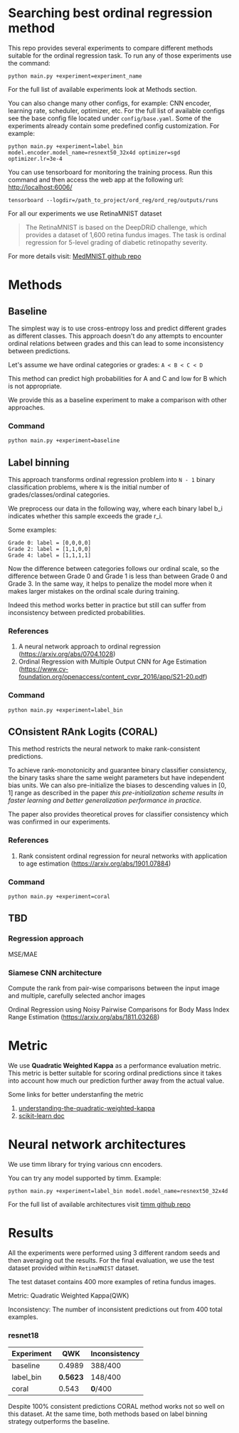 # Searching best ordinal regression method
This repo provides several experiments to compare different methods suitable for the ordinal regression task. To run any of those experiments use the command:
```
python main.py +experiment=experiment_name
```

For the full list of available experiments look at Methods section.

You can also change many other configs, for example: CNN encoder, learning rate, scheduler, optimizer, etc. For the full list of available configs see the base config file located under `config/base.yaml`. Some of the experiments already contain some predefined config customization.
For example:
```
python main.py +experiment=label_bin model.encoder.model_name=resnext50_32x4d optimizer=sgd optimizer.lr=3e-4
```


You can use tensorboard for monitoring the training process. Run this command and then access the web app at the following url: [http://localhost:6006/](http://localhost:6006/)
```
tensorboard --logdir=/path_to_project/ord_reg/ord_reg/outputs/runs
```

For all our experiments we use RetinaMNIST dataset
> The RetinaMNIST is based on the DeepDRiD challenge, which provides a dataset of 1,600 retina fundus images. The task is ordinal regression for 5-level grading of diabetic retinopathy severity.

For more details visit: [MedMNIST github repo](https://github.com/MedMNIST/MedMNIST)

# Methods
## Baseline
The simplest way is to use cross-entropy loss and predict different grades as different classes. This approach doesn't do any attempts to encounter ordinal relations between grades and this can lead to some inconsistency between predictions.

Let's assume we have ordinal categories or grades: `A < B < C < D`

This method can predict high probabilities for A and C and low for B which is not appropriate.

We provide this as a baseline experiment to make a comparison with other approaches.

### Command
```
python main.py +experiment=baseline
```

## Label binning
This approach transforms ordinal regression problem into `N - 1` binary classification problems, where `N` is the initial number of grades/classes/ordinal categories.


We preprocess our data in the following way, where each binary label b_i indicates whether this sample exceeds the grade r_i.

Some examples:
```
Grade 0: label = [0,0,0,0]
Grade 2: label = [1,1,0,0]
Grade 4: label = [1,1,1,1]
```

Now the difference between categories follows our ordinal scale, so the difference between Grade 0 and Grade 1 is less than between Grade 0 and Grade 3. In the same way, it helps to penalize the model more when it makes larger mistakes on the ordinal scale during training.

Indeed this method works better in practice but still can suffer from inconsistency between predicted probabilities.

### References

1. A neural network approach to ordinal regression (https://arxiv.org/abs/0704.1028)
2. Ordinal Regression with Multiple Output CNN for Age Estimation (https://www.cv-foundation.org/openaccess/content_cvpr_2016/app/S21-20.pdf)

### Command
```
python main.py +experiment=label_bin
```

## COnsistent RAnk Logits (CORAL)
This method restricts the neural network to make rank-consistent predictions. 

To achieve rank-monotonicity and guarantee binary classifier consistency, the binary tasks share the same weight parameters but have independent bias units. We can also pre-initialize the biases to descending values in [0, 1] range as described in the paper *this pre-initialization scheme results in faster learning and better generalization performance in practice.*

The paper also provides theoretical proves for classifier consistency which was confirmed in our experiments.


### References
1. Rank consistent ordinal regression for neural networks with application to age estimation (https://arxiv.org/abs/1901.07884)

### Command
```
python main.py +experiment=coral
```

## TBD
### Regression approach

MSE/MAE

### Siamese CNN architecture
Compute the rank from pair-wise comparisons between the input image and multiple, carefully selected anchor images

Ordinal Regression using Noisy Pairwise Comparisons for Body Mass Index Range Estimation (https://arxiv.org/abs/1811.03268)

# Metric
We use **Quadratic Weighted Kappa** as a performance evaluation metric. This metric is better suitable for scoring ordinal predictions since it takes into account how much our prediction further away from the actual value.

Some links for better understanfing the metric

1. [understanding-the-quadratic-weighted-kappa](https://www.kaggle.com/reighns/understanding-the-quadratic-weighted-kappa)
2. [scikit-learn doc](https://scikit-learn.org/stable/modules/generated/sklearn.metrics.cohen_kappa_score.html)

# Neural network architectures
We use timm library for trying various cnn encoders.

You can try any model supported by timm.
Example:
```
python main.py +experiment=label_bin model.model_name=resnext50_32x4d
```
For the full list of available architectures visit [timm github repo](https://github.com/rwightman/pytorch-image-models)

# Results
All the experiments were performed using 3 different random seeds and then averaging out the results. For the final evaluation, we use the test dataset provided within `RetinaMNIST` dataset.

The test dataset contains 400 more examples of retina fundus images.

Metric: Quadratic Weighted Kappa(QWK)

Inconsistency: The number of inconsistent predictions out from 400 total examples.

### resnet18
| Experiment  | QWK        | Inconsistency |
| ----------- | ---------- | --------------|
| baseline    | 0.4989 | 388/400 |
| label_bin   | **0.5623** | 148/400 |
| coral       | 0.543  | **0**/400 |

Despite 100% consistent predictions CORAL method works not so well on this dataset. At the same time, both methods based on label binning strategy outperforms the baseline.

